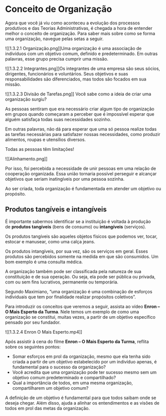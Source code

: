 # Conceito de Organização

Agora que você já viu como aconteceu a evolução dos processos produtivos e das Teorias Administrativas, é chegada a hora de entender melhor o conceito de organização. Para saber mais sobre como se forma uma organização, navegue pelas setas a seguir.

![[1.3.2.1 Organização.png]]Uma organização é uma associação de indivíduos com um objetivo comum, definido e predeterminado. Em outras palavras, esse grupo precisa cumprir uma missão.

![[1.3.2.2 Integrantes.png]]Os integrantes de uma empresa são seus sócios, dirigentes, funcionários e voluntários. Seus objetivos e suas responsabilidades são diferenciados, mas todos são focados em sua missão.



![[1.3.2.3 Divisão de Tarefas.png]]
Você sabe como a ideia de criar uma organização surgiu?

As pessoas sentiram que era necessário criar algum tipo de organização em grupos quando começaram a perceber que é impossível esperar que alguém satisfaça todas suas necessidades sozinho.

Em outras palavras, não dá para esperar que uma só pessoa realize todas as tarefas necessárias para satisfazer nossas necessidades, como produzir alimentos, roupas e utensílios diversos.

Todas as pessoas têm limitações!

![[Alinhamento.png]]
  
Por isso, foi percebida a necessidade de unir pessoas em uma relação de cooperação organizada. Essa união tornaria possível perseguir e alcançar objetivos que seriam inatingíveis por uma pessoa sozinha.

Ao ser criada, toda organização é fundamentada em atender um objetivo ou propósito.

## Produtos tangíveis e intangíveis

É importante sabermos identificar se a instituição é voltada à produção de **produtos tangíveis** (bens de consumo) ou **intangíveis** (serviços).

Os produtos tangíveis são aqueles objetos físicos que podemos ver, tocar, estocar e manusear, como uma calça jeans.

Os produtos intangíveis, por sua vez, são os serviços em geral. Esses produtos são percebidos somente na medida em que são consumidos. Um bom exemplo é uma consulta médica.

A organização também pode ser classificada pela natureza de sua constituição e de sua operação. Ou seja, ela pode ser pública ou privada, com ou sem fins lucrativos, permanente ou temporária.


Segundo Maximiano, “uma organização é uma combinação de esforços individuais que tem por finalidade realizar propósitos coletivos”.

Para introduzir os conceitos que veremos a seguir, assista ao vídeo **Enron – O Mais Esperto da Turma**. Nele temos um exemplo de como uma organização se constitui, muitas vezes, a partir de um objetivo específico pensado por seu fundador.

![[1.3.2.4 Enron O Mais Esperto.mp4]]

Após assistir à cena do filme **Enron – O Mais Esperto da Turma**, reflita sobre os seguintes pontos:

- Somar esforços em prol da organização, mesmo que ela tenha sido criada a partir de um objetivo estabelecido por um indivíduo apenas, é fundamental para o sucesso da organização?
- Você acredita que uma organização pode ter sucesso mesmo sem um objetivo comum predeterminado e compartilhado?
- Qual a importância de todos, em uma mesma organização, compartilharem um objetivo comum?

A definição de um objetivo é fundamental para que todos saibam onde se deseja chegar. Além disso, ajuda a alinhar os entendimentos e as visões de todos em prol das metas da organização.